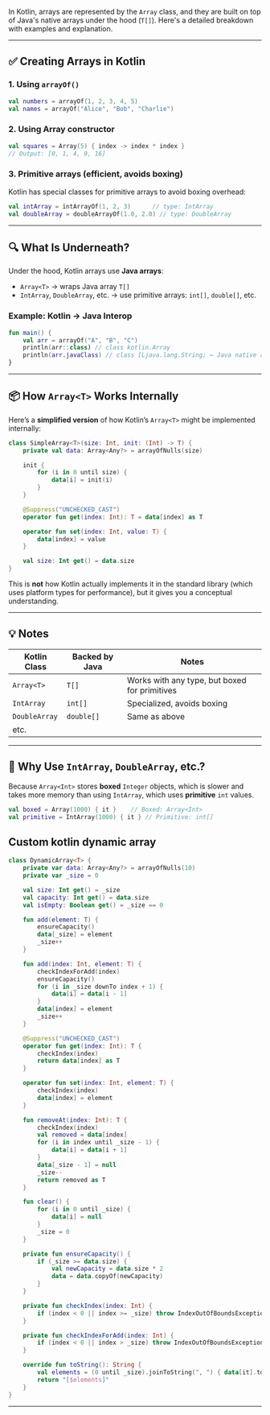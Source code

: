 In Kotlin, arrays are represented by the `Array` class, and they are built on top of Java's native arrays under the hood (`T[]`). Here's a detailed breakdown with examples and explanation.

---

## ✅ Creating Arrays in Kotlin

### 1. **Using `arrayOf()`**

```kotlin
val numbers = arrayOf(1, 2, 3, 4, 5)
val names = arrayOf("Alice", "Bob", "Charlie")
```

### 2. **Using Array constructor**

```kotlin
val squares = Array(5) { index -> index * index }
// Output: [0, 1, 4, 9, 16]
```

### 3. **Primitive arrays (efficient, avoids boxing)**

Kotlin has special classes for primitive arrays to avoid boxing overhead:

```kotlin
val intArray = intArrayOf(1, 2, 3)      // type: IntArray
val doubleArray = doubleArrayOf(1.0, 2.0) // type: DoubleArray
```

---

## 🔍 What Is Underneath?

Under the hood, Kotlin arrays use **Java arrays**:

* `Array<T>` → wraps Java array `T[]`
* `IntArray`, `DoubleArray`, etc. → use primitive arrays: `int[]`, `double[]`, etc.

### Example: Kotlin → Java Interop

```kotlin
fun main() {
    val arr = arrayOf("A", "B", "C")
    println(arr::class) // class kotlin.Array
    println(arr.javaClass) // class [Ljava.lang.String; ← Java native array
}
```

---

## 📦 How `Array<T>` Works Internally

Here’s a **simplified version** of how Kotlin’s `Array<T>` might be implemented internally:

```kotlin
class SimpleArray<T>(size: Int, init: (Int) -> T) {
    private val data: Array<Any?> = arrayOfNulls(size)

    init {
        for (i in 0 until size) {
            data[i] = init(i)
        }
    }

    @Suppress("UNCHECKED_CAST")
    operator fun get(index: Int): T = data[index] as T

    operator fun set(index: Int, value: T) {
        data[index] = value
    }

    val size: Int get() = data.size
}
```

This is **not** how Kotlin actually implements it in the standard library (which uses platform types for performance), but it gives you a conceptual understanding.

---

## 💡 Notes

| Kotlin Class  | Backed by Java | Notes                                         |
| ------------- | -------------- | --------------------------------------------- |
| `Array<T>`    | `T[]`          | Works with any type, but boxed for primitives |
| `IntArray`    | `int[]`        | Specialized, avoids boxing                    |
| `DoubleArray` | `double[]`     | Same as above                                 |
| etc.          |                |                                               |

---

## 🔄 Why Use `IntArray`, `DoubleArray`, etc.?

Because `Array<Int>` stores **boxed** `Integer` objects, which is slower and takes more memory than using `IntArray`, which uses **primitive** `int` values.

```kotlin
val boxed = Array(1000) { it }    // Boxed: Array<Int>
val primitive = IntArray(1000) { it } // Primitive: int[]
```
## Custom kotlin dynamic array
```kotlin
class DynamicArray<T> {
    private var data: Array<Any?> = arrayOfNulls(10)
    private var _size = 0

    val size: Int get() = _size
    val capacity: Int get() = data.size
    val isEmpty: Boolean get() = _size == 0

    fun add(element: T) {
        ensureCapacity()
        data[_size] = element
        _size++
    }

    fun add(index: Int, element: T) {
        checkIndexForAdd(index)
        ensureCapacity()
        for (i in _size downTo index + 1) {
            data[i] = data[i - 1]
        }
        data[index] = element
        _size++
    }

    @Suppress("UNCHECKED_CAST")
    operator fun get(index: Int): T {
        checkIndex(index)
        return data[index] as T
    }

    operator fun set(index: Int, element: T) {
        checkIndex(index)
        data[index] = element
    }

    fun removeAt(index: Int): T {
        checkIndex(index)
        val removed = data[index]
        for (i in index until _size - 1) {
            data[i] = data[i + 1]
        }
        data[_size - 1] = null
        _size--
        return removed as T
    }

    fun clear() {
        for (i in 0 until _size) {
            data[i] = null
        }
        _size = 0
    }

    private fun ensureCapacity() {
        if (_size >= data.size) {
            val newCapacity = data.size * 2
            data = data.copyOf(newCapacity)
        }
    }

    private fun checkIndex(index: Int) {
        if (index < 0 || index >= _size) throw IndexOutOfBoundsException("Index: $index, Size: $_size")
    }

    private fun checkIndexForAdd(index: Int) {
        if (index < 0 || index > _size) throw IndexOutOfBoundsException("Index: $index, Size: $_size")
    }

    override fun toString(): String {
        val elements = (0 until _size).joinToString(", ") { data[it].toString() }
        return "[$elements]"
    }
}

```

---